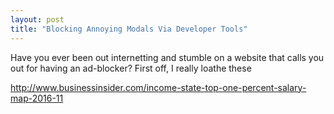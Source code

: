 ```yaml
---
layout: post
title: "Blocking Annoying Modals Via Developer Tools"
---
```


Have you ever been out internetting and stumble on a website that calls you out for having an ad-blocker?  First off, I really loathe these


http://www.businessinsider.com/income-state-top-one-percent-salary-map-2016-11
